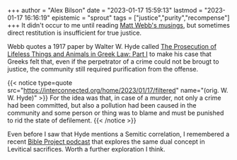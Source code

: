 +++
author = "Alex Bilson"
date = "2023-01-17 15:59:13"
lastmod = "2023-01-17 16:16:19"
epistemic = "sprout"
tags = ["justice","purity","recompense"]
+++
It didn't occur to me until reading [Matt Webb's musings](https://interconnected.org/home/2023/01/17/filtered), but sometimes direct restitution is insufficient for true justice.

Webb quotes a 1917 paper by Walter W. Hyde called [The Prosecution of Lifeless Things and Animals in Greek Law: Part I](https://www.jstor.org/stable/289180#metadata_info_tab_contents) to make his case that Greeks felt that, even if the perpetrator of a crime could not be brougt to justice, the community still required purification from the offense.

{{< notice type=quote src="https://interconnected.org/home/2023/01/17/filtered" name="(orig. W. W. Hyde)" >}}
For the idea was that, in case of a murder, not only a crime had been committed, but also a pollution had been caused in the community and some person or thing was to blame and must be punished to rid the state of defilement.
{{< /notice >}}

Even before I saw that Hyde mentions a Semitic correlation, I remembered a recent [Bible Project podcast](https://bibleproject.com/podcast/purity-and-impurity-leviticus/) that explores the same dual concept in Levitical sacrifices. Worth a further exploration I think.
